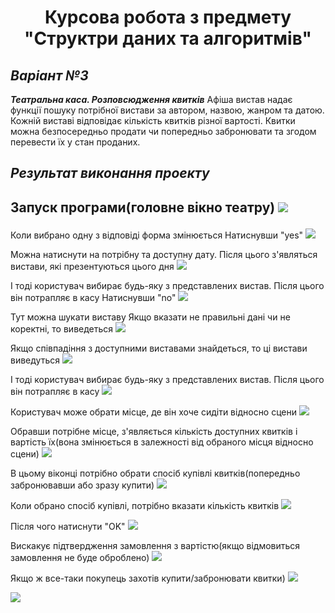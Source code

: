 <h1 align="center">Курсова робота з предмету "Структри даних та алгоритмів"</h1>
<h2 align="center">

***Варіант №3***
-----------------------------------
***Театральна каса. Розповсюдження квитків***
Афіша вистав надає функції пошуку потрібної вистави за автором, назвою, жанром та датою. 
Кожній виставі відповідає кількість квитків різної вартості. 
Квитки можна безпосередньо продати чи попередньо забронювати та згодом перевести їх у стан проданих. 

***Результат виконання проекту***
-----------------------------------
Запуск програми(головне вікно театру)
<img src="https://i.imgur.com/fpZaPZU.png"></p>
-----------------------------------
Коли вибрано одну з відповіді форма змінюється
Натиснувши "yes" 
<img src="https://i.imgur.com/eoVov5L.png"></p>
Можна натиснути на потрібну та доступну дату. Після цього з'являться вистави, які презентуються цього дня
<img src="https://i.imgur.com/CQy0qer.png"></p>
І тоді користувач вибирає будь-яку з представлених вистав. Після цього він потрапляє в касу
Натиснувши "no"
<img src="https://i.imgur.com/GRqRbpS.png"></p>
Тут можна шукати виставу
Якщо вказати не правильні дані чи не коректні, то виведеться
<img src="https://i.imgur.com/Isr3wKM.png"></p>
Якщо співпадіння з доступними виставами знайдеться, то ці вистави виведуться
<img src="https://i.imgur.com/HKkcAJe.png"></p>
І тоді користувач вибирає будь-яку з представлених вистав. Після цього він потрапляє в касу
<img src="https://i.imgur.com/g2TYWMY.png"></p>
Користувач може обрати місце, де він хоче сидіти відносно сцени
<img src="https://i.imgur.com/M1xSXTC.png"></p>
Обравши потрібне місце, з'являється кількість доступних квитків і вартість їх(вона змінюється в залежності від обраного місця відносно сцени)
<img src="https://i.imgur.com/vBFPPbX.png"></p>
В цьому віконці потрібно обрати спосіб купівлі квитків(попередньо забронювавши або зразу купити)
<img src="https://i.imgur.com/GL5Znnn.png"></p>
Коли обрано спосіб купівлі, потрібно вказати кількість квитків
<img src="https://i.imgur.com/3MkiIhc.png"></p>
Після чого натиснути "OK"
<img src="https://i.imgur.com/Mt8FDGO.png"></p>
Вискакує підтвердження замовлення з вартістю(якщо відмовиться замовлення не буде оброблено)
<img src="https://i.imgur.com/xMx40Ie.png"></p>
Якщо ж все-таки покупець захотів купити/забронювати квитки)
<img src="https://i.imgur.com/QvH85yM.png"></p>
<img src="https://i.imgur.com/6JFzqmO.png"></p>

